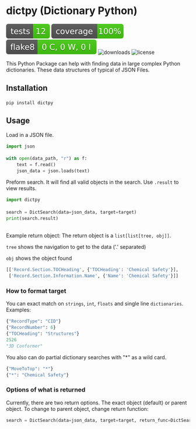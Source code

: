 # dictpy (Dictionary Python)

![tests](support/badges/tests-badge.svg)
![tests](support/badges/coverage.svg)
![tests](support/badges/flake8-badge.svg)
![downloads](https://img.shields.io/pypi/dm/dictpy)
![license](https://img.shields.io/github/license/dylanwal/dictpy)

This Python Package can help with finding data in large complex Python dictionaries. These data structures of typical of
JSON Files.

## Installation

`pip install dictpy`

## Usage

Load in a JSON file.

```python
import json

with open(data_path, "r") as f:
    text = f.read()
    json_data = json.loads(text)
```

Preform search. It will find all valid objects in the search. Use `.result` to view results.

```python
import dictpy

search = DictSearch(data=json_data, target=target)
print(search.result)
    
```

Example return object:
The return object is a `list[list[tree, obj]]`.

`tree` shows the navigation to get to the data ('.' separated)

`obj` shows the object found

```python
[['Record.Section.TOCHeading', {'TOCHeading': 'Chemical Safety'}],
 ['Record.Section.Information.Name', {'Name': 'Chemical Safety'}]]
```

### How to format target

You can exact match on `strings`, `int`, `floats` and single line `dictionaries`. Examples:

```python
{"RecordType": "CID"}
{"RecordNumber": 6}
{"TOCHeading": "Structures"}
2526
"3D Conformer"
```

You also can do partial dictionary searches with "*" as a wild card.

```python
{"MoveToTop": "*"}
{"*": "Chemical Safety"}
```

### Options of what is returned

Currently, there are two return options. The exact object (default) or parent object.
To change to parent object, change return function:
```python
search = DictSearch(data=json_data, target=target, return_func=DictSearch.return_parent_object)    
```

